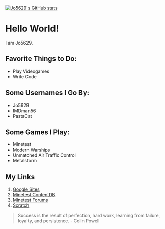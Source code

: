 [![Jo5629's GitHub stats](https://github-readme-stats.vercel.app/api?username=Jo5629&show_icons=true&theme=dark)](https://github.com/anuraghazra/github-readme-stats)

# Hello World!
I am Jo5629.

## Favorite Things to Do:
- Play Videogames
- Write Code

## Some Usernames I Go By:
- Jo5629
- IMDman56
- PastaCat

## Some Games I Play:
- Minetest
- Modern Warships
- Unmatched Air Traffic Control
- Metalstorm

## My Links
1. [Google Sites](https://sites.google.com/view/j05629)
2. [Minetest ContentDB](https://content.minetest.net/users/J05629/)
3. [Minetest Forums](https://forum.minetest.net/memberlist.php?mode=viewprofile&u=41891)
4. [Scratch](https://scratch.mit.edu/users/Jo5629/)

> Success is the result of perfection, hard work, learning from failure, loyalty, and persistence. - Colin Powell
